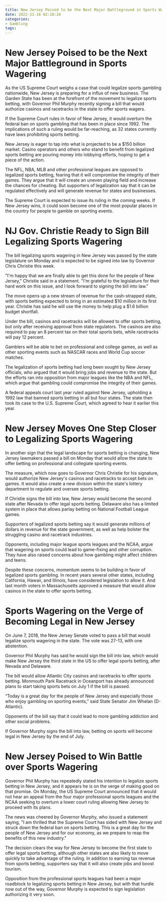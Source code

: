 ```yaml
---
title: New Jersey Poised to be the Next Major Battleground in Sports Wagering
date: 2022-11-16 02:10:24
categories:
- Gambling
tags:
---
```



#  New Jersey Poised to be the Next Major Battleground in Sports Wagering

As the US Supreme Court weighs a case that could legalize sports gambling nationwide, New Jersey is preparing for a influx of new business. The Garden State has been at the forefront of the movement to legalize sports betting, with Governor Phil Murphy recently signing a bill that would authorize casinos and racetracks in the state to offer sports wagers.

If the Supreme Court rules in favor of New Jersey, it would overturn the federal ban on sports gambling that has been in place since 1992. The implications of such a ruling would be far-reaching, as 32 states currently have laws prohibiting sports betting.

New Jersey is eager to tap into what is projected to be a $150 billion market. Casino operators and others who stand to benefit from legalized sports betting are pouring money into lobbying efforts, hoping to get a piece of the action.

The NFL, NBA, MLB and other professional leagues are opposed to legalized sports betting, fearing that it will compromise the integrity of their games. They argue that it will create an uneven playing field and increase the chances for cheating. But supporters of legalization say that it can be regulated effectively and will generate revenue for states and businesses.

The Supreme Court is expected to issue its ruling in the coming weeks. If New Jersey wins, it could soon become one of the most popular places in the country for people to gamble on sporting events.

#  NJ Gov. Christie Ready to Sign Bill Legalizing Sports Wagering

The bill legalizing sports wagering in New Jersey was passed by the state legislature on Monday and is expected to be signed into law by Governor Chris Christie this week.

"I'm happy that we are finally able to get this done for the people of New Jersey," Christie said in a statement. "I'm grateful to the legislature for their hard work on this issue, and I look forward to signing the bill into law."

The move opens up a new stream of revenue for the cash-strapped state, with sports betting expected to bring in an estimated $10 million in its first year. Christie has said he will use the money to help plug a $1.6 billion budget shortfall.

Under the bill, casinos and racetracks will be allowed to offer sports betting, but only after receiving approval from state regulators. The casinos are also required to pay an 8 percent tax on their total sports bets, while racetracks will pay 12 percent.

Gamblers will be able to bet on professional and college games, as well as other sporting events such as NASCAR races and World Cup soccer matches.

The legalization of sports betting had long been sought by New Jersey officials, who argued that it would bring jobs and revenue to the state. But the efforts ran into opposition from major leagues like the NBA and NFL, which argue that gambling could compromise the integrity of their games.

A federal appeals court last year ruled against New Jersey, upholding a 1992 law that banned sports betting in all but four states. The state then took its case to the U.S. Supreme Court, which agreed to hear it earlier this year.

#  New Jersey Moves One Step Closer to Legalizing Sports Wagering

In another sign that the legal landscape for sports betting is changing, New Jersey lawmakers passed a bill on Monday that would allow the state to offer betting on professional and collegiate sporting events.

The measure, which now goes to Governor Chris Christie for his signature, would authorize New Jersey's casinos and racetracks to accept bets on games. It would also create a new division within the state's lottery department to regulate and oversee sports betting.

If Christie signs the bill into law, New Jersey would become the second state after Nevada to offer legal sports betting. Delaware also has a limited system in place that allows parlay betting on National Football League games.

Supporters of legalized sports betting say it would generate millions of dollars in revenue for the state government, as well as help bolster the struggling casino and racetrack industries.

Opponents, including major league sports leagues and the NCAA, argue that wagering on sports could lead to game-fixing and other corruption. They have also raised concerns about how gambling might affect children and teens.

Despite these concerns, momentum seems to be building in favor of legalized sports gambling. In recent years several other states, including California, Hawaii, and Illinois, have considered legislation to allow it. And last month voters in Massachusetts approved a measure that would allow casinos in the state to offer sports betting.

#  Sports Wagering on the Verge of Becoming Legal in New Jersey

On June 7, 2018, the New Jersey Senate voted to pass a bill that would legalize sports wagering in the state. The vote was 27-13, with one abstention.

Governor Phil Murphy has said he would sign the bill into law, which would make New Jersey the third state in the US to offer legal sports betting, after Nevada and Delaware.

The bill would allow Atlantic City casinos and racetracks to offer sports betting. Monmouth Park Racetrack in Oceanport has already announced plans to start taking sports bets on July 1 if the bill is passed.

“Today is a great day for the people of New Jersey and especially those who enjoy gambling on sporting events,” said State Senator Jim Whelan (D-Atlantic).

Opponents of the bill say that it could lead to more gambling addiction and other social problems.

If Governor Murphy signs the bill into law, betting on sports will become legal in New Jersey by the end of July.

#  New Jersey Poised to Win Battle over Sports Wagering

Governor Phil Murphy has repeatedly stated his intention to legalize sports betting in New Jersey, and it appears he is on the verge of making good on that promise. On Monday, the US Supreme Court announced that it would not hear an appeal from the four major professional sports leagues and the NCAA seeking to overturn a lower court ruling allowing New Jersey to proceed with its plans.

The news was cheered by Governor Murphy, who issued a statement saying, "I am thrilled that the Supreme Court has sided with New Jersey and struck down the federal ban on sports betting. This is a great day for the people of New Jersey and for our economy, as we prepare to reap the benefits of this new industry."

The decision clears the way for New Jersey to become the first state to offer legal sports betting, although other states are also likely to move quickly to take advantage of the ruling. In addition to earning tax revenue from sports betting, supporters say that it will also create jobs and boost tourism.

Opposition from the professional sports leagues had been a major roadblock to legalizing sports betting in New Jersey, but with that hurdle now out of the way, Governor Murphy is expected to sign legislation authorizing it very soon.